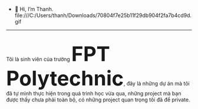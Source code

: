 - 👋 Hi, I’m Thanh.
file:///C:/Users/thanh/Downloads/70804f7e25b11f29db904f2fa7b4cd9d.gif
<hr> <br>
Tôi là sinh viên của trường <strong style="font-size: 55px;">FPT Polytechnic</strong>, đây là những dự án mà tôi đã tự mình thực hiện trong quá trình học vừa qua, những project mà bạn được thấy chưa phải toàn bộ, có những project quan trọng tôi đã để private.
